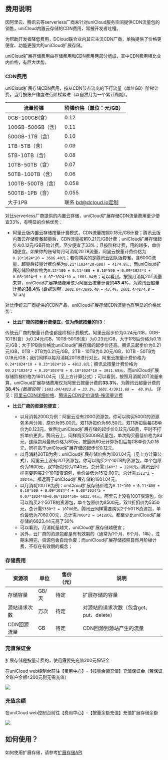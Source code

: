 ## 费用说明

因阿里云、腾讯云等serverless厂商未针对uniCloud服务空间提供CDN流量包的销售，uniCloud内置云存储的CDN费用，常被开发者吐槽。

为帮助开发者降低费用，DCloud联合业内其它主流CDN厂商，单独提供了价格更便宜、功能更强大的uniCloud扩展存储。

uniCloud扩展存储费用由存储费用和CDN费用两部分组成，其中CDN费用相比业内价格，有巨大优势。

### CDN费用

uniCloud扩展存储CDN费用，按从CDN节点流出的下行流量（单位GB）阶梯计费，当月按账户维度进行阶梯累进（以自然月为一个累计周期）。 

|流量阶梯			|阶梯价格（单位：元/GB）	|
|--				|--						|
|0GB-100GB(含）	    |0.12		        |
|100GB-500GB（含）    |0.11				|
|500GB-1TB（含）    |0.10				|
|1TB-5TB（含）	    |0.09				|
|5TB-10TB（含）	    |0.08				|
|10TB-50TB（含）	   |0.07				|
|50TB-100TB（含）	|0.06				|
|100TB-500TB（含）	|0.058				|
|500TB-1PB（含）	   |0.055				|
|大于1PB	   |联系 bd@dcloud.io定制	|


对比serverless厂商提供的内置云存储，uniCloud扩展存储CDN流量费用至少便宜33%，有明显的价格优势：

- 阿里云版内置云存储按量计费模式，CDN流量按照0.18元/GB计费；腾讯云版内置云存储套餐超量后，CDN流量按照0.21元/GB计费；uniCloud扩展存储起步从0.12元/GB开始计费，至少便宜了33%；且按阶梯计费，用的越多，单价越便宜。如果你的账号每月可消耗20TB流量，阿里云按量计费价格为`0.18*1024*20 = 3686.40元`；若你购买的是腾讯云团队版套餐，含600G流量，超量后按量计费价格为`0.21*(1024*20-600) = 4174.8元`，而uniCloud扩展存储阶梯价格为`0.12*100 + 0.11*400 + 0.10*500 + 0.09*1024*4 + 0.08*1024*5 + 0.07*1024*10 = 1601.04元`；可以看到，按照月消耗20T流量来算，uniCloud扩展存储费用仅为阿里云按量计费的**43.4%**，为腾讯云超量计费的**38.4%**  *(数据说明：`1601.04/3686.40 = 43.4%`，`1601.4/4174.8 =  38.4%`)*


对比传统云厂商提供的CDN产品，uniCloud扩展存储CDN流量也有明显的价格优势：

- **比云厂商的按量计费便宜，仅为传统按量的1/3**：

传统云厂商的按量计费也都是阶梯计费模式。阿里云起步价为0.24元/GB，0GB-10TB(含）为0.24元/GB，10TB-50TB(含）为0.23元/GB，大于1PB后价格为0.15元/GB；大于1PB后价格比uniCloud扩展存储的起步价还高。腾讯云起步价为0.21元/GB，0TB - 2TB为0.21元/GB，2TB - 10TB为0.20元/GB，10TB - 50TB为0.18元/GB；我们同样以每月消耗20TB进行对比，阿里云按量计费价格为`0.24*1024*10 + 0.23*1024*10 = 4812.8元`；腾讯云按量计费价格为`00.21*1024*2 + 0.20*1024*8 + 0.18*1024*10 = 3911.68元`，而uniCloud扩展存储阶梯价格为1601.04元（见上方计算公式）；可以看到，按照月消耗20T流量来算，uniCloud扩展存储费用仅为阿里云按量计费的**33.3%**，为腾讯云超量计费的**38.4%**  *(数据说明：`1601.04/4812.8 = 33.3%`，`1601.4/3911.68 =  40.9%`)。* 详见：[阿里云CDN详细价格](https://www.aliyun.com/price/product?spm=5176.21213303.J_qCOwPWspKEuWcmp8qiZNQ.3.36562f3dxom8j3#/cdn/detail/cdn)、[腾讯云CDN定价详情-按流量计费](https://cloud.tencent.com/document/product/228/2949#.E6.8C.89.E6.B5.81.E9.87.8F.E8.AE.A1.E8.B4.B9)

- **比云厂商的资源包便宜**：

	* 以月消耗200G为例：阿里云没有200G资源包，你可以购买500G的资源包多月分摊，原价为95.00元，双11折扣价为66.50元，双11折扣后每GB单价为0.123元，依然比uniCloud扩展存储的起步价0.12元/GB贵，平时不打折单价更贵。腾讯云上，同样购买500GB流量包，单次购买最低价格为84元，连续包月最低价格为80元，按最低80元计算折扣后每GB单价为0.16元，同样高于uniCloud扩展存储的起步价0.12元。
	* 以月消耗20TB为例：uniCloud扩展存储价格为1601.04元（见上方计算公式），阿里云上没有20T资源包，你可以购买2个10TB的资源包，单个包原价为1800元，双11折扣价为1140元，总计需`1140*2 = 2280元`。腾讯云同样需要购买2个10TB资源包，单价最低为1512.00元，总计需`1512*2 = 3024元`。都远高于uniCloud扩展存储的1601.04元。
    * 以月消耗100TB为例：uniCloud扩展存储价格为`0.12*100 + 0.11*400 + 0.10*500 + 0.09*1024*4 + 0.08*1024*5 + 0.07*1024*40+0.06*1024*50= 6823.44元`，阿里云上没有100T资源包，你可以购买2个50TB的资源包，单个包原价为8500元，双11折扣价为5350元，总计需`5350*2 = 10700元`。腾讯云同样需要购买2个50TB资源包，单价最低为7060.00元，总计需`7060*2 = 14120元`。都至少比uniCloud扩展存储的6823.44元高了30%
    * 可以看到，月消耗量越大，uniCloud扩展存储越便宜；
	* 另外，云厂商的资源包都是有有效期的（通常为1个月、6个月、1年），过期未用完，资源包会自动作废；而uniCloud扩展存储按照自然月阶梯计费，不存在有效期的概念；

### 存储费用


|资源项				|单位	|售价（元）	| 说明																		|
|--						|--		|--					|--																				|
|存储容量			|GB/天|待定				|扩展存储的容量														|
|源站请求次数		|万次	|待定				|对源站的请求次数（包含get、put、delete）	|
|CDN回源流量		|GB		|待定				|CDN回源到源站产生的流量									|

### 充值保证金

扩展存储是按量计费的，使用需要先充值200元保证金

在uniCloud web控制台前往【费用中心】-【按量余额充值】充值保证金（若保证金账户余额≥200元则无需充值）

![](https://qiniu-web-assets.dcloud.net.cn/unidoc/zh/3707/429.png)

### 充值余额

在uniCloud web控制台前往【费用中心】-【按量余额充值】充值扩展存储余额

![](https://qiniu-web-assets.dcloud.net.cn/unidoc/zh/3707/428.png)

## 如何使用？

如何使用扩展存储，请参考[扩展存储API](uniCloud/uni-cloud-ext-storage/api.md)
